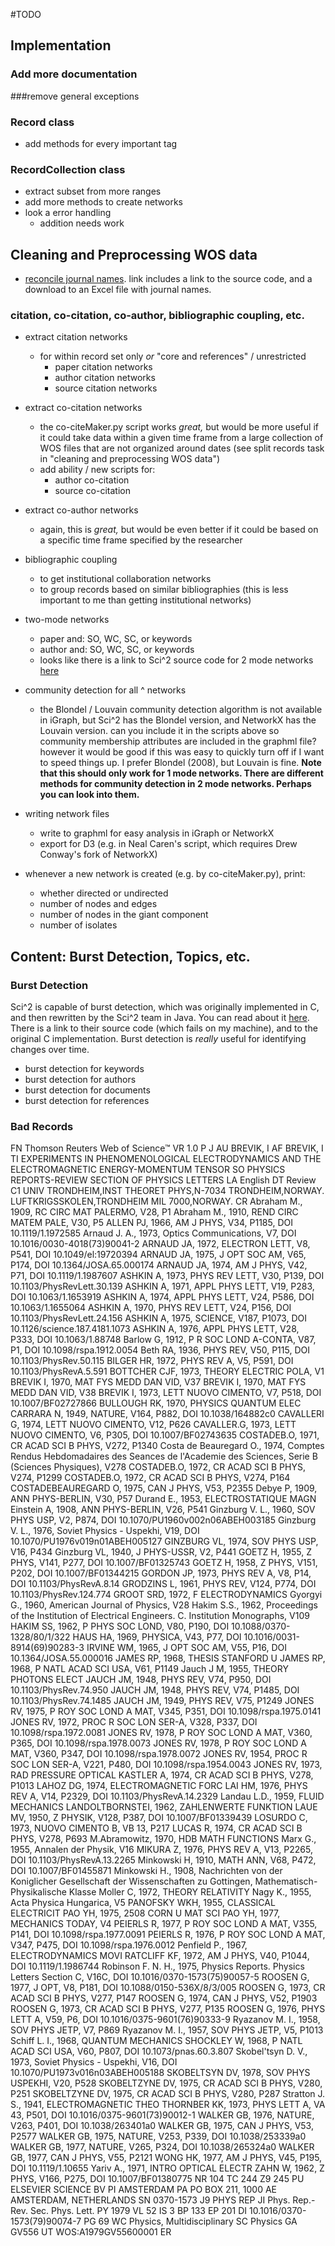 #TODO

## Implementation
### Add more documentation
###remove general exceptions
### Record class
* add methods for every important tag

### RecordCollection class
* extract subset from more ranges
* add more methods to create networks
* look a error handling
   - addition needs work

## Cleaning and Preprocessing WOS data

* [reconcile journal names](http://cishell.wiki.cns.iu.edu/Reconcile+Journal+Names). link includes a link to the source code, and a download to an Excel file with journal names.

### citation, co-citation, co-author, bibliographic coupling, etc.  

* extract citation networks
    - for within record set only *or* "core and references" / unrestricted
        + paper citation networks
        + author citation networks
        + source citation networks

* extract co-citation networks
    - the co-citeMaker.py script works *great,* but would be more useful if it could take data within a given time frame from a large collection of WOS files that are not organized around dates (see split records task in "cleaning and preprocessing WOS data")
    - add ability / new scripts for:
        + author co-citation
        + source co-citation

* extract co-author networks
    - again, this is *great,* but would be even better if it could be based on a specific time frame specified by the researcher

* bibliographic coupling
    - to get institutional collaboration networks
    - to group records based on similar bibliographies (this is less important to me than getting institutional networks)

* two-mode networks
    - paper and: SO, WC, SC, or keywords
    - author and: SO, WC, SC, or keywords
    - looks like there is a link to Sci^2 source code for 2 mode networks [here](http://cishell.wiki.cns.iu.edu/Bipartite+Network+Graph)

* community detection for all ^ networks
    - the Blondel / Louvain community detection algorithm is not available in iGraph, but Sci^2 has the Blondel version, and NetworkX has the Louvain version. can you include it in the scripts above so community membership attributes are included in the graphml file? however it would be good if this was easy to quickly turn off if I want to speed things up. I prefer Blondel (2008), but Louvain is fine. **Note that this should only work for 1 mode networks. There are different methods for community detection in 2 mode networks. Perhaps you can look into them.**

* writing network files
    - write to graphml for easy analysis in iGraph or NetworkX
    - export for D3 (e.g. in Neal Caren's script, which requires Drew Conway's fork of NetworkX)

* whenever a new network is created (e.g. by co-citeMaker.py), print:
    - whether directed or undirected
    - number of nodes and edges
    - number of nodes in the giant component
    - number of isolates

## Content: Burst Detection, Topics, etc.

### Burst Detection

Sci^2 is capable of burst detection, which was originally implemented in C, and then rewritten by the Sci^2 team in Java. You can read about it [here](http://cishell.wiki.cns.iu.edu/Burst+Detection). There is a link to their source code (which fails on my machine), and to the original C implementation. Burst detection is *really* useful for identifying changes over time.

* burst detection for keywords
* burst detection for authors
* burst detection for documents
* burst detection for references


### Bad Records

FN Thomson Reuters Web of Science™
VR 1.0
P J
AU BREVIK, I
AF BREVIK, I
TI EXPERIMENTS IN PHENOMENOLOGICAL ELECTRODYNAMICS AND THE ELECTROMAGNETIC
   ENERGY-MOMENTUM TENSOR
SO PHYSICS REPORTS-REVIEW SECTION OF PHYSICS LETTERS
LA English
DT Review
C1 UNIV TRONDHEIM,INST THEORET PHYS,N-7034 TRONDHEIM,NORWAY.
   LUFTKRIGSSKOLEN,TRONDHEIM MIL 7000,NORWAY.
CR Abraham M., 1909, RC CIRC MAT PALERMO, V28, P1
   Abraham M., 1910, REND CIRC MATEM PALE, V30, P5
   ALLEN PJ, 1966, AM J PHYS, V34, P1185, DOI 10.1119/1.1972585
   Arnaud J. A., 1973, Optics Communications, V7, DOI 10.1016/0030-4018(73)90041-2
   ARNAUD JA, 1972, ELECTRON LETT, V8, P541, DOI 10.1049/el:19720394
   ARNAUD JA, 1975, J OPT SOC AM, V65, P174, DOI 10.1364/JOSA.65.000174
   ARNAUD JA, 1974, AM J PHYS, V42, P71, DOI 10.1119/1.1987607
   ASHKIN A, 1973, PHYS REV LETT, V30, P139, DOI 10.1103/PhysRevLett.30.139
   ASHKIN A, 1971, APPL PHYS LETT, V19, P283, DOI 10.1063/1.1653919
   ASHKIN A, 1974, APPL PHYS LETT, V24, P586, DOI 10.1063/1.1655064
   ASHKIN A, 1970, PHYS REV LETT, V24, P156, DOI 10.1103/PhysRevLett.24.156
   ASHKIN A, 1975, SCIENCE, V187, P1073, DOI 10.1126/science.187.4181.1073
   ASHKIN A, 1976, APPL PHYS LETT, V28, P333, DOI 10.1063/1.88748
   Barlow G, 1912, P R SOC LOND A-CONTA, V87, P1, DOI 10.1098/rspa.1912.0054
   Beth RA, 1936, PHYS REV, V50, P115, DOI 10.1103/PhysRev.50.115
   BILGER HR, 1972, PHYS REV A, V5, P591, DOI 10.1103/PhysRevA.5.591
   BOTTCHER CJF, 1973, THEORY ELECTRIC POLA, V1
   BREVIK I, 1970, MAT FYS MEDD DAN VID, V37
   BREVIK I, 1970, MAT FYS MEDD DAN VID, V38
   BREVIK I, 1973, LETT NUOVO CIMENTO, V7, P518, DOI 10.1007/BF02727866
   BULLOUGH RK, 1970, PHYSICS QUANTUM ELEC
   CARRARA N, 1949, NATURE, V164, P882, DOI 10.1038/164882c0
   CAVALLERI G, 1974, LETT NUOVO CIMENTO, V12, P626
   CAVALLER.G, 1973, LETT NUOVO CIMENTO, V6, P305, DOI 10.1007/BF02743635
   COSTADEB.O, 1971, CR ACAD SCI B PHYS, V272, P1340
   Costa de Beauregard O., 1974, Comptes Rendus Hebdomadaires des Seances de l'Academie des Sciences, Serie B (Sciences Physiques), V278
   COSTADEB.O, 1972, CR ACAD SCI B PHYS, V274, P1299
   COSTADEB.O, 1972, CR ACAD SCI B PHYS, V274, P164
   COSTADEBEAUREGARD O, 1975, CAN J PHYS, V53, P2355
   Debye P, 1909, ANN PHYS-BERLIN, V30, P57
   Durand E., 1953, ELECTROSTATIQUE MAGN
   Einstein A, 1908, ANN PHYS-BERLIN, V26, P541
   Ginzburg V. L., 1960, SOV PHYS USP, V2, P874, DOI 10.1070/PU1960v002n06ABEH003185
   Ginzburg V. L., 1976, Soviet Physics - Uspekhi, V19, DOI 10.1070/PU1976v019n01ABEH005127
   GINZBURG VL, 1974, SOV PHYS USP, V16, P434
   Ginzburg VL, 1940, J PHYS-USSR, V2, P441
   GOETZ H, 1955, Z PHYS, V141, P277, DOI 10.1007/BF01325743
   GOETZ H, 1958, Z PHYS, V151, P202, DOI 10.1007/BF01344215
   GORDON JP, 1973, PHYS REV A, V8, P14, DOI 10.1103/PhysRevA.8.14
   GRODZINS L, 1961, PHYS REV, V124, P774, DOI 10.1103/PhysRev.124.774
   GROOT SRD, 1972, F ELECTRODYNAMICS
   Gyorgyi G., 1960, American Journal of Physics, V28
   Hakim S.S., 1962, Proceedings of the Institution of Electrical Engineers. C. Institution Monographs, V109
   HAKIM SS, 1962, P PHYS SOC LOND, V80, P190, DOI 10.1088/0370-1328/80/1/322
   HAUS HA, 1969, PHYSICA, V43, P77, DOI 10.1016/0031-8914(69)90283-3
   IRVINE WM, 1965, J OPT SOC AM, V55, P16, DOI 10.1364/JOSA.55.000016
   JAMES RP, 1968, THESIS STANFORD U
   JAMES RP, 1968, P NATL ACAD SCI USA, V61, P1149
   Jauch J M, 1955, THEORY PHOTONS ELECT
   JAUCH JM, 1948, PHYS REV, V74, P950, DOI 10.1103/PhysRev.74.950
   JAUCH JM, 1948, PHYS REV, V74, P1485, DOI 10.1103/PhysRev.74.1485
   JAUCH JM, 1949, PHYS REV, V75, P1249
   JONES RV, 1975, P ROY SOC LOND A MAT, V345, P351, DOI 10.1098/rspa.1975.0141
   JONES RV, 1972, PROC R SOC LON SER-A, V328, P337, DOI 10.1098/rspa.1972.0081
   JONES RV, 1978, P ROY SOC LOND A MAT, V360, P365, DOI 10.1098/rspa.1978.0073
   JONES RV, 1978, P ROY SOC LOND A MAT, V360, P347, DOI 10.1098/rspa.1978.0072
   JONES RV, 1954, PROC R SOC LON SER-A, V221, P480, DOI 10.1098/rspa.1954.0043
   JONES RV, 1973, RAD PRESSURE OPTICAL
   KASTLER A, 1974, CR ACAD SCI B PHYS, V278, P1013
   LAHOZ DG, 1974, ELECTROMAGNETIC FORC
   LAI HM, 1976, PHYS REV A, V14, P2329, DOI 10.1103/PhysRevA.14.2329
   Landau L.D., 1959, FLUID MECHANICS
   LANDOLTBORNSTEI, 1962, ZAHLENWERTE FUNKTION
   LAUE MV, 1950, Z PHYSIK, V128, P387, DOI 10.1007/BF01339439
   LOSURDO C, 1973, NUOVO CIMENTO B, VB 13, P217
   LUCAS R, 1974, CR ACAD SCI B PHYS, V278, P693
   M.Abramowitz, 1970, HDB MATH FUNCTIONS
   Marx G., 1955, Annalen der Physik, V16
   MIKURA Z, 1976, PHYS REV A, V13, P2265, DOI 10.1103/PhysRevA.13.2265
   Minkowski H, 1910, MATH ANN, V68, P472, DOI 10.1007/BF01455871
   Minkowski H., 1908, Nachrichten von der Koniglicher Gesellschaft der Wissenschaften zu Gottingen, Mathematisch-Physikalische Klasse
   Moller C, 1972, THEORY RELATIVITY
   Nagy K., 1955, Acta Physica Hungarica, V5
   PANOFSKY WKH, 1955, CLASSICAL ELECTRICIT
   PAO YH, 1975, 2508 CORN U MAT SCI
   PAO YH, 1977, MECHANICS TODAY, V4
   PEIERLS R, 1977, P ROY SOC LOND A MAT, V355, P141, DOI 10.1098/rspa.1977.0091
   PEIERLS R, 1976, P ROY SOC LOND A MAT, V347, P475, DOI 10.1098/rspa.1976.0012
   Penfield P., 1967, ELECTRODYNAMICS MOVI
   RATCLIFF KF, 1972, AM J PHYS, V40, P1044, DOI 10.1119/1.1986744
   Robinson F. N. H., 1975, Physics Reports. Physics Letters Section C, V16C, DOI 10.1016/0370-1573(75)90057-5
   ROOSEN G, 1977, J OPT, V8, P181, DOI 10.1088/0150-536X/8/3/005
   ROOSEN G, 1973, CR ACAD SCI B PHYS, V277, P147
   ROOSEN G, 1974, CAN J PHYS, V52, P1903
   ROOSEN G, 1973, CR ACAD SCI B PHYS, V277, P135
   ROOSEN G, 1976, PHYS LETT A, V59, P6, DOI 10.1016/0375-9601(76)90333-9
   Ryazanov M. I., 1958, SOV PHYS JETP, V7, P869
   Ryazanov M. I., 1957, SOV PHYS JETP, V5, P1013
   Schiff L. I., 1968, QUANTUM MECHANICS
   SHOCKLEY W, 1968, P NATL ACAD SCI USA, V60, P807, DOI 10.1073/pnas.60.3.807
   Skobel'tsyn D. V., 1973, Soviet Physics - Uspekhi, V16, DOI 10.1070/PU1973v016n03ABEH005188
   SKOBELTSYN DV, 1978, SOV PHYS USPEKHI, V20, P528
   SKOBELTZYNE DV, 1975, CR ACAD SCI B PHYS, V280, P251
   SKOBELTZYNE DV, 1975, CR ACAD SCI B PHYS, V280, P287
   Stratton J. S., 1941, ELECTROMAGNETIC THEO
   THORNBER KK, 1973, PHYS LETT A, VA 43, P501, DOI 10.1016/0375-9601(73)90012-1
   WALKER GB, 1976, NATURE, V263, P401, DOI 10.1038/263401a0
   WALKER GB, 1975, CAN J PHYS, V53, P2577
   WALKER GB, 1975, NATURE, V253, P339, DOI 10.1038/253339a0
   WALKER GB, 1977, NATURE, V265, P324, DOI 10.1038/265324a0
   WALKER GB, 1977, CAN J PHYS, V55, P2121
   WONG HK, 1977, AM J PHYS, V45, P195, DOI 10.1119/1.10655
   Yariv A., 1971, INTRO OPTICAL ELECTR
   ZAHN W, 1962, Z PHYS, V166, P275, DOI 10.1007/BF01380775
NR 104
TC 244
Z9 245
PU ELSEVIER SCIENCE BV
PI AMSTERDAM
PA PO BOX 211, 1000 AE AMSTERDAM, NETHERLANDS
SN 0370-1573
J9 PHYS REP
JI Phys. Rep.-Rev. Sec. Phys. Lett.
PY 1979
VL 52
IS 3
BP 133
EP 201
DI 10.1016/0370-1573(79)90074-7
PG 69
WC Physics, Multidisciplinary
SC Physics
GA GV556
UT WOS:A1979GV55600001
ER
